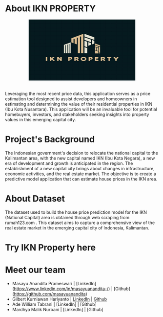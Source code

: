 <!-- [![Open in Visual Studio Code](https://classroom.github.com/assets/open-in-vscode-718a45dd9cf7e7f842a935f5ebbe5719a5e09af4491e668f4dbf3b35d5cca122.svg)](https://classroom.github.com/online_ide?assignment_repo_id=13655493&assignment_repo_type=AssignmentRepo) -->

<!-- ![](./Deployment/IKN_LOGO.JPG) -->
# About IKN PROPERTY

<p align="center">
    <img src="./Deployment/IKN_LOGO.JPG" width="350" height="200">
</p>
<br>
Leveraging the most recent price data, this application serves as a price estimation tool designed to assist developers and homeowners in estimating and determining the value of their residential properties in IKN (Ibu Kota Nusantara). This application will be an invaluable tool for potential homebuyers, investors, and stakeholders seeking insights into property values in this emerging capital city.

# Project's Background
The Indonesian government's decision to relocate the national capital to the Kalimantan area, with the new capital named IKN (Ibu Kota Negara), a new era of development and growth is anticipated in the region. The establishment of a new capital city brings about changes in infrastructure, economic activities, and the real estate market. The objective is to create a predictive model application that can estimate house prices in the IKN area. 

# About Dataset
The dataset used to build the house price prediction model for the IKN (National Capital) area is obtained through web scraping from rumah123.com . This dataset aims to capture a comprehensive view of the real estate market in the emerging capital city of Indonesia, Kalimantan. 


# Try IKN Property here


# Meet our team
 - Masayu Anandita Prameswari | [LinkedIn] (https://www.linkedin.com/in/masayuanandita-/) | [Github] (https://github.com/masayuanandita)
 - Gilbert Kurniawan Hariyanto | [LinkedIn](https://www.linkedin.com/in/gilbert-kurniawan-h/) | [Github](https://github.com/gilbertk27)
 - Ade William Tabrani | [LinkedIn] | [Github]
 - Mardhya Malik Nurbani | [LinkedIn] | [Github]

